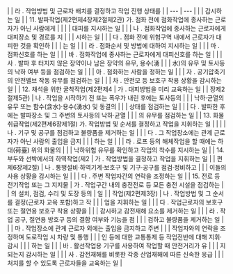 |  | 라
. 작업방법 및 근로자 배치를 결정하고 작업 진행 상태를 |
| --- | --- |
|  | 감시하는 일 |
| 11. 발파작업(제2편제4장제2절제2관) 가. 점화 전에 점화작업에 종사하는 근로자가 아닌 사람에게 |  |
|  | 대피를 지시하는 일 |
|  | 나
. 점화작업에 종사하는 근로자에게 대피장소 및 경로를 지 |
|  | 시하는 일 |
|  | 다
. 점화 전에 위험구역 내에서 근로자가 대피한 것을 확인하 |
|  | 는 일 |
|  | 라
. 점화순서 및 방법에 대하여 지시하는 일 |
|  | 마
. 점화신호를 하는 일 |
|  | 바
. 점화작업에 종사하는 근로자에게 대피신호를 하는 일 |
|  | 사
. 발파 후 터지지 않은 장약이나 남은 장약의 유무, 용수(湧 |
|  | 水)의 유무 및 토사등의 낙하 여부 등을 점검하는 일 |
|  | 아
. 점화하는 사람을 정하는 일 |
|  | 자
. 공기압축기의 안전밸브 작동 유무를 점검하는 일 |
|  | 차
. 안전모 등 보호구 착용 상황을 감시하는 일 |
| 12. 채석을 위한 굴착작업(제2편제4 | 가
. 대피방법을 미리 교육하는 일 |
| 장제2절제5관) | 나
. 작업을 시작하기 전 또는 폭우가 내린 후에는 토사등의 |
|  | 낙하·균열의 유무 또는 함수(含水)·용수(湧水) 및 동결의 |
|  | 상태를 점검하는 일 |
|  | 다
. 발파한 후에는 발파장소 및 그 주변의 토사등의 낙하·균열 |
|  | 의 유무를 점검하는 일 |
| 13. 화물취급작업(제2편제6장제1절) 가. 작업방법 및 순서를 결정하고 작업을 지휘하는 일 |  |
|  | 나
. 기구 및 공구를 점검하고 불량품을 제거하는 일 |
|  | 다
. 그 작업장소에는 관계 근로자가 아닌 사람의 출입을 금지 |
|  | 하는 일 |
|  | 라
. 로프 등의 해체작업을 할 때에는 하대(荷臺) 위의 화물의 |
|  | 낙하위험 유무를 확인하고 작업의 착수를 지시하는 일 |
| 14. 부두와 선박에서의 하역작업(제2 | 가
. 작업방법을 결정하고 작업을 지휘하는 일 |
| 편제6장제2절) | 나
. 통행설비·하역기계·보호구 및 기구·공구를 점검·정비하고 |
|  | 이들의 사용 상황을 감시하는 일 |
|  | 다
. 주변 작업자간의 연락을 조정하는 일 |
| 15. 전로 등 전기작업 또는 그 지지물 | 가
. 작업구간 내의 충전전로 등 모든 충전 시설을 점검하는 |
| 의 설치, 점검, 수리 및 도장 등의 | 일 |
| 작업(제2편제3장) | 나
. 작업방법 및 그 순서를 결정(근로자 교육 포함)하고 작 |
|  | 업을 지휘하는 일 |
|  | 다
. 작업근로자의 보호구 또는 절연용 보호구 착용 상황을 |
|  | 감시하고 감전재해 요소를 제거하는 일 |
|  | 라
. 작업 공구, 절연용 방호구 등의 결함 여부와 기능을 점 |
|  | 검하고 불량품을 제거하는 일 |
|  | 마
. 작업장소에 관계 근로자 외에는 출입을 금지하고 주변 |
|  | 작업자와의 연락을 조정하며 도로작업 시 차량 및 통행 |
|  | 인 등에 대한 교통통제 등 작업전반에 대해 지휘·감시 |
|  | 하는 일 |
|  | 바
. 활선작업용 기구를 사용하여 작업할 때 안전거리가 유 |
|  | 지되는지 감시하는 일 |
|  | 사
. 감전재해를 비롯한 각종 산업재해에 따른 신속한 응급 |
|  | 처치를 할 수 있도록 근로자들을 교육하는 일 |